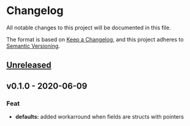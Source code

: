 # Changelog

All notable changes to this project will be documented in this file.

The format is based on [Keep a Changelog](https://keepachangelog.com/en/1.0.0/),
and this project adheres to [Semantic Versioning](https://semver.org/spec/v2.0.0.html).

<a name="unreleased"></a>
## [Unreleased]


<a name="v0.1.0"></a>
## v0.1.0 - 2020-06-09
### Feat
- **defaults:** added workarround when fields are structs with pointers


[Unreleased]: https://github.com/xmlking/configor/compare/v0.1.0...HEAD
